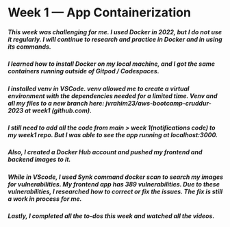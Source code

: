 # Week 1 — App Containerization

##### This week was challenging for me. I used Docker in 2022, but I do not use it regularly. I will continue to research and practice in Docker and in using its commands.
##### I learned how to install Docker on my local machine, and I got the same containers running outside of Gitpod / Codespaces.
##### I installed venv in VSCode. venv allowed me to create a virtual environment with the dependencies needed for a limited time. Venv and all my files to a new branch here: jvrahim23/aws-bootcamp-cruddur-2023 at week1 (github.com).
##### I still need to add all the code from main > week 1(notifications code) to my week1 repo. But I was able to see the app running at localhost:3000.
##### Also, I created a Docker Hub account and pushed my frontend and backend images to it.
##### While in VScode, I used Synk command docker scan to search my images for vulnerabilities. My frontend app has 389 vulnerabilities. Due to these vulnerabilities, I researched how to correct or fix the issues. The fix is still a work in process for me.
##### Lastly, I completed all the to-dos this week and watched all the videos. 
